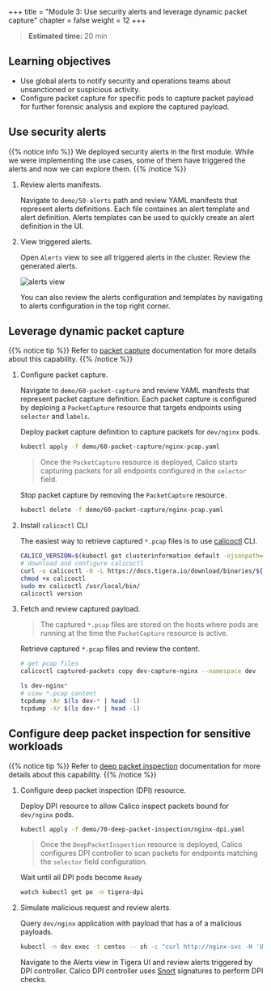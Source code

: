 +++
title = "Module 3: Use security alerts and leverage dynamic packet capture"
chapter = false
weight = 12
+++


>**Estimated time:** 20 min

## Learning objectives

- Use global alerts to notify security and operations teams about unsanctioned or suspicious activity.
- Configure packet capture for specific pods to capture packet payload for further forensic analysis and explore the captured payload.

## Use security alerts

{{% notice info %}}
We deployed security alerts in the first module. While we were implementing the use cases, some of them have triggered the alerts and now we can explore them.
{{% /notice %}}

1. Review alerts manifests.

    Navigate to `demo/50-alerts` path and review YAML manifests that represent alerts definitions. Each file containes an alert template and alert definition. Alerts templates can be used to quickly create an alert definition in the UI.

2. View triggered alerts.

    Open `Alerts` view to see all triggered alerts in the cluster. Review the generated alerts.

    ![alerts view](/images/alerts-view.png)

    You can also review the alerts configuration and templates by navigating to alerts configuration in the top right corner.

## Leverage dynamic packet capture

{{% notice tip %}}
Refer to [packet capture](https://docs.tigera.io/visibility/packetcapture) documentation for more details about this capability.
{{% /notice %}}

1. Configure packet capture.

    Navigate to `demo/60-packet-capture` and review YAML manifests that represent packet capture definition. Each packet capture is configured by deploing a `PacketCapture` resource that targets endpoints using `selector` and `labels`.

    Deploy packet capture definition to capture packets for `dev/nginx` pods.

    ```bash
    kubectl apply -f demo/60-packet-capture/nginx-pcap.yaml
    ```

    >Once the `PacketCapture` resource is deployed, Calico starts capturing packets for all endpoints configured in the `selector` field.

    Stop packet capture by removing the `PacketCapture` resource.

    ```bash
    kubectl delete -f demo/60-packet-capture/nginx-pcap.yaml
    ```

2. Install `calicoctl` CLI

    The easiest way to retrieve captured `*.pcap` files is to use [calicoctl](https://docs.tigera.io/maintenance/clis/calicoctl/) CLI.

    ```bash
    CALICO_VERSION=$(kubectl get clusterinformation default -ojsonpath='{.spec.cnxVersion}')
    # download and configure calicoctl
    curl -o calicoctl -O -L https://docs.tigera.io/download/binaries/${CALICO_VERSION}/calicoctl
    chmod +x calicoctl
    sudo mv calicoctl /usr/local/bin/
    calicoctl version
    ```

3. Fetch and review captured payload.

    >The captured `*.pcap` files are stored on the hosts where pods are running at the time the `PacketCapture` resource is active.

    Retrieve captured `*.pcap` files and review the content.

    ```bash
    # get pcap files
    calicoctl captured-packets copy dev-capture-nginx --namespace dev

    ls dev-nginx*
    # view *.pcap content
    tcpdump -Ar $(ls dev-* | head -1)
    tcpdump -Xr $(ls dev-* | head -1)
    ```

## Configure deep packet inspection for sensitive workloads

{{% notice tip %}}
Refer to [deep packet inspection](https://docs.tigera.io/threat/deeppacketinspection) documentation for more details about this capability.
{{% /notice %}}

1. Configure deep packet inspection (DPI) resource.

    Deploy DPI resource to allow Calico inspect packets bound for `dev/nginx` pods.

    ```bash
    kubectl apply -f demo/70-deep-packet-inspection/nginx-dpi.yaml
    ```

    >Once the `DeepPacketInspection` resource is deployed, Calico configures DPI controller to scan packets for endpoints matching the `selector` field configuration.

    Wait until all DPI pods become `Ready`

    ```bash
    watch kubectl get po -n tigera-dpi
    ```

2. Simulate malicious request and review alerts.

    Query `dev/nginx` application with payload that has a of a malicious payloads.

    ```bash
    kubectl -n dev exec -t centos -- sh -c "curl http://nginx-svc -H 'User-Agent: Mozilla/4.0' -XPOST --data-raw 'smk=1234'"
    ```

    Navigate to the Alerts view in Tigera UI and review alerts triggered by DPI controller. Calico DPI controller uses [Snort](https://www.snort.org/) signatures to perform DPI checks.
